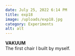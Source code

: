 ```yaml
---
date: July 25, 2022 6:14 PM
title: exp18
image: /uploads/exp18.jpg
category: Experiments
alt: alt
---
```

**VAKUUM**\
T﻿he first chair I built by myself.